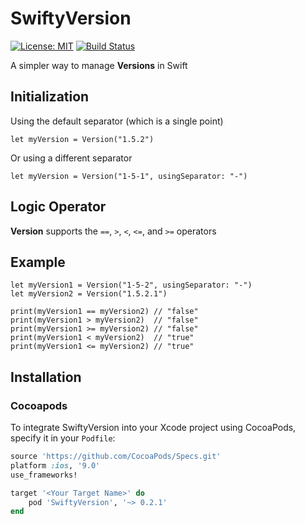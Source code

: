 # SwiftyVersion 
[![License: MIT](https://img.shields.io/badge/License-MIT-yellow.svg)](https://opensource.org/licenses/MIT) [![Build Status](https://travis-ci.org/dcordero/SwiftyVersion.svg?branch=master)](https://travis-ci.org/dcordero/SwiftyVersion)

A simpler way to manage **Versions** in Swift

## Initialization

Using the default separator (which is a single point)
```
let myVersion = Version("1.5.2")
```

Or using a different separator
```
let myVersion = Version("1-5-1", usingSeparator: "-")
```

## Logic Operator

**Version** supports the ```==```, ```>```, ```<```, ```<=```, and ```>=``` operators


## Example

```
let myVersion1 = Version("1-5-2", usingSeparator: "-")
let myVersion2 = Version("1.5.2.1")

print(myVersion1 == myVersion2) // "false"
print(myVersion1 > myVersion2)  // "false"
print(myVersion1 >= myVersion2) // "false"
print(myVersion1 < myVersion2)  // "true"
print(myVersion1 <= myVersion2) // "true"
```

## Installation

### Cocoapods

To integrate SwiftyVersion into your Xcode project using CocoaPods, specify it in your `Podfile`:

```ruby
source 'https://github.com/CocoaPods/Specs.git'
platform :ios, '9.0'
use_frameworks!

target '<Your Target Name>' do
    pod 'SwiftyVersion', '~> 0.2.1'
end
```

